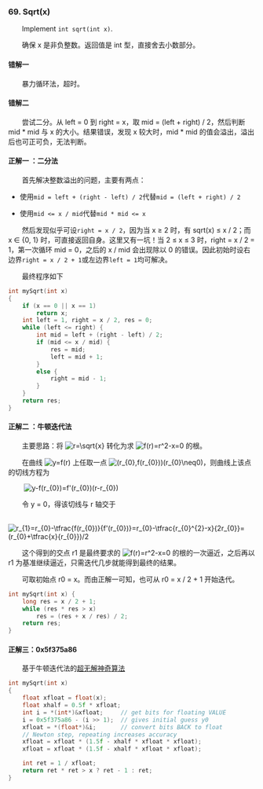### 69. Sqrt(x)

&emsp;&emsp;Implement `int sqrt(int x)`.

&emsp;&emsp;确保 x 是非负整数。返回值是 int 型，直接舍去小数部分。

#### 错解一

&emsp;&emsp;暴力循环法，超时。

#### 错解二

&emsp;&emsp;尝试二分。从 left = 0 到 right = x，取 mid = (left + right) / 2，然后判断 mid * mid 与 x 的大小。结果错误，发现 x 较大时，mid * mid 的值会溢出，溢出后也可正可负，无法判断。

#### 正解一 ：二分法

&emsp;&emsp;首先解决整数溢出的问题，主要有两点：

- 使用`mid = left + (right - left) / 2`代替`mid = (left + right) / 2`

- 使用`mid <= x / mid`代替`mid * mid <= x`

&emsp;&emsp;然后发现似乎可设`right = x / 2`，因为当 x ≥ 2 时，有 sqrt(x) ≤ x / 2；而 x ∈ {0, 1} 时，可直接返回自身。这里又有一坑！当 2 ≤ x ≤ 3 时，right = x / 2 = 1，第一次循环 mid = 0，之后的 x / mid 会出现除以 0 的错误。因此初始时设右边界`right = x / 2 + 1`或左边界`left = 1`均可解决。

&emsp;&emsp;最终程序如下

```cpp
int mySqrt(int x)
{
    if (x == 0 || x == 1)
        return x;
    int left = 1, right = x / 2, res = 0;
    while (left <= right) {
        int mid = left + (right - left) / 2;     
        if (mid <= x / mid) {
            res = mid;
            left = mid + 1;
        }
        else {
            right = mid - 1;
        }
    }
    return res;
}
```

#### 正解二 ：牛顿迭代法

&emsp;&emsp;主要思路：将 <img src="https://latex.codecogs.com/svg.latex?r=\sqrt{x}" title="r=\sqrt{x}" /> 转化为求 <img src="https://latex.codecogs.com/svg.latex?f(r)=r^2-x=0" title="f(r)=r^2-x=0" /> 的根。


&emsp;&emsp;在曲线 <img src="https://latex.codecogs.com/svg.latex?y=f(r)" title="y=f(r)" /> 上任取一点 <img src="https://latex.codecogs.com/svg.latex?(r_{0},f(r_{0}))(r_{0}\neq0)" title="(r_{0},f(r_{0}))(r_{0}\neq0)" />，则曲线上该点的切线方程为

&emsp;&emsp; <img src="https://latex.codecogs.com/svg.latex?y-f(r_{0})=f'(r_{0})(r-r_{0})" title="y-f(r_{0})=f'(r_{0})(r-r_{0})" />

&emsp;&emsp;令 y = 0，得该切线与 r 轴交于

&emsp;&emsp; <img src="https://latex.codecogs.com/svg.latex?r_{1}=r_{0}-\tfrac{f(r_{0})}{f'(r_{0})}=r_{0}-\tfrac{r_{0}^{2}-x}{2r_{0}}=(r_{0}&plus;\tfrac{x}{r_{0}})/2" title="r_{1}=r_{0}-\tfrac{f(r_{0})}{f'(r_{0})}=r_{0}-\tfrac{r_{0}^{2}-x}{2r_{0}}=(r_{0}+\tfrac{x}{r_{0}})/2" />

&emsp;&emsp;这个得到的交点 r1 是最终要求的 <img src="https://latex.codecogs.com/svg.latex?f(r)=r^2-x=0" title="f(r)=r^2-x=0" /> 的根的一次逼近，之后再以 r1 为基准继续逼近，只需迭代几步就能得到最终的结果。

&emsp;&emsp;可取初始点 r0 = x。而由正解一可知，也可从 r0 = x / 2 + 1 开始迭代。

```cpp
int mySqrt(int x) {
    long res = x / 2 + 1;
    while (res * res > x)
        res = (res + x / res) / 2;
    return res;
}
```

#### 正解三：0x5f375a86

&emsp;&emsp;基于牛顿迭代法的[超无解神奇算法](http://www.cnblogs.com/pkuoliver/archive/2010/10/06/1844725.html)

```cpp
int mySqrt(int x)
{
    float xfloat = float(x);
    float xhalf = 0.5f * xfloat;
    int i = *(int*)&xfloat;     // get bits for floating VALUE 
    i = 0x5f375a86 - (i >> 1);  // gives initial guess y0
    xfloat = *(float*)&i;       // convert bits BACK to float
    // Newton step, repeating increases accuracy
    xfloat = xfloat * (1.5f - xhalf * xfloat * xfloat);
    xfloat = xfloat * (1.5f - xhalf * xfloat * xfloat);

    int ret = 1 / xfloat;
    return ret * ret > x ? ret - 1 : ret;
}
```
